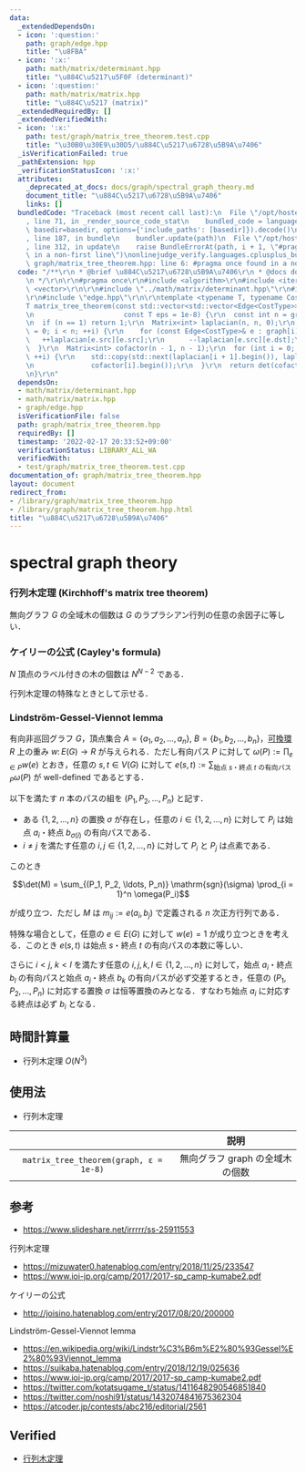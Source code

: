 ```yaml
---
data:
  _extendedDependsOn:
  - icon: ':question:'
    path: graph/edge.hpp
    title: "\u8FBA"
  - icon: ':x:'
    path: math/matrix/determinant.hpp
    title: "\u884C\u5217\u5F0F (determinant)"
  - icon: ':question:'
    path: math/matrix/matrix.hpp
    title: "\u884C\u5217 (matrix)"
  _extendedRequiredBy: []
  _extendedVerifiedWith:
  - icon: ':x:'
    path: test/graph/matrix_tree_theorem.test.cpp
    title: "\u30B0\u30E9\u30D5/\u884C\u5217\u6728\u5B9A\u7406"
  _isVerificationFailed: true
  _pathExtension: hpp
  _verificationStatusIcon: ':x:'
  attributes:
    _deprecated_at_docs: docs/graph/spectral_graph_theory.md
    document_title: "\u884C\u5217\u6728\u5B9A\u7406"
    links: []
  bundledCode: "Traceback (most recent call last):\n  File \"/opt/hostedtoolcache/Python/3.10.2/x64/lib/python3.10/site-packages/onlinejudge_verify/documentation/build.py\"\
    , line 71, in _render_source_code_stat\n    bundled_code = language.bundle(stat.path,\
    \ basedir=basedir, options={'include_paths': [basedir]}).decode()\n  File \"/opt/hostedtoolcache/Python/3.10.2/x64/lib/python3.10/site-packages/onlinejudge_verify/languages/cplusplus.py\"\
    , line 187, in bundle\n    bundler.update(path)\n  File \"/opt/hostedtoolcache/Python/3.10.2/x64/lib/python3.10/site-packages/onlinejudge_verify/languages/cplusplus_bundle.py\"\
    , line 312, in update\n    raise BundleErrorAt(path, i + 1, \"#pragma once found\
    \ in a non-first line\")\nonlinejudge_verify.languages.cplusplus_bundle.BundleErrorAt:\
    \ graph/matrix_tree_theorem.hpp: line 6: #pragma once found in a non-first line\n"
  code: "/**\r\n * @brief \u884C\u5217\u6728\u5B9A\u7406\r\n * @docs docs/graph/spectral_graph_theory.md\r\
    \n */\r\n\r\n#pragma once\r\n#include <algorithm>\r\n#include <iterator>\r\n#include\
    \ <vector>\r\n\r\n#include \"../math/matrix/determinant.hpp\"\r\n#include \"../math/matrix/matrix.hpp\"\
    \r\n#include \"edge.hpp\"\r\n\r\ntemplate <typename T, typename CostType>\r\n\
    T matrix_tree_theorem(const std::vector<std::vector<Edge<CostType>>>& graph,\r\
    \n                      const T eps = 1e-8) {\r\n  const int n = graph.size();\r\
    \n  if (n == 1) return 1;\r\n  Matrix<int> laplacian(n, n, 0);\r\n  for (int i\
    \ = 0; i < n; ++i) {\r\n    for (const Edge<CostType>& e : graph[i]) {\r\n   \
    \   ++laplacian[e.src][e.src];\r\n      --laplacian[e.src][e.dst];\r\n    }\r\n\
    \  }\r\n  Matrix<int> cofactor(n - 1, n - 1);\r\n  for (int i = 0; i < n - 1;\
    \ ++i) {\r\n    std::copy(std::next(laplacian[i + 1].begin()), laplacian[i + 1].end(),\r\
    \n              cofactor[i].begin());\r\n  }\r\n  return det(cofactor, eps);\r\
    \n}\r\n"
  dependsOn:
  - math/matrix/determinant.hpp
  - math/matrix/matrix.hpp
  - graph/edge.hpp
  isVerificationFile: false
  path: graph/matrix_tree_theorem.hpp
  requiredBy: []
  timestamp: '2022-02-17 20:33:52+09:00'
  verificationStatus: LIBRARY_ALL_WA
  verifiedWith:
  - test/graph/matrix_tree_theorem.test.cpp
documentation_of: graph/matrix_tree_theorem.hpp
layout: document
redirect_from:
- /library/graph/matrix_tree_theorem.hpp
- /library/graph/matrix_tree_theorem.hpp.html
title: "\u884C\u5217\u6728\u5B9A\u7406"
---
```

# spectral graph theory


### 行列木定理 (Kirchhoff's matrix tree theorem)

無向グラフ $G$ の全域木の個数は $G$ のラプラシアン行列の任意の余因子に等しい．


### ケイリーの公式 (Cayley's formula)

$N$ 頂点のラベル付きの木の個数は $N^{N - 2}$ である．

行列木定理の特殊なときとして示せる．


### Lindström-Gessel-Viennot lemma

有向非巡回グラフ $G$，頂点集合 $A = \lbrace a_1, a_2, \ldots, a_n \rbrace,\ B = \lbrace b_1, b_2, \ldots, b_n \rbrace$，[可換環](../../.verify-helper/docs/static/algebraic_structure.md) $R$ 上の重み $w \colon E(G) \to R$ が与えられる．ただし有向パス $P$ に対して $\omega(P) \mathrel{:=} \prod_{e \in P} w(e)$ とおき，任意の $s, t \in V(G)$ に対して $e(s, t) \mathrel{:=} \sum_{\text{始点 } s \text{・終点 } t \text{ の有向パス } P} \omega(P)$ が well-defined であるとする．

以下を満たす $n$ 本のパスの組を $(P_1, P_2, \ldots, P_n)$ と記す．

- ある $\lbrace 1, 2, \ldots, n \rbrace$ の置換 $\sigma$ が存在し，任意の $i \in \lbrace 1, 2, \ldots, n \rbrace$ に対して $P_i$ は始点 $a_i$・終点 $b_{\sigma(i)}$ の有向パスである．
- $i \neq j$ を満たす任意の $i, j \in \lbrace 1, 2, \ldots, n \rbrace$ に対して $P_i$ と $P_j$ は点素である．

このとき

$$\det(M) = \sum_{(P_1, P_2, \ldots, P_n)} \mathrm{sgn}(\sigma) \prod_{i = 1}^n \omega(P_i)$$

が成り立つ．ただし $M$ は $m_{ij} \mathrel{:=} e(a_i, b_j)$ で定義される $n$ 次正方行列である．

特殊な場合として，任意の $e \in E(G)$ に対して $w(e) = 1$ が成り立つときを考える．このとき $e(s, t)$ は始点 $s$・終点 $t$ の有向パスの本数に等しい．

さらに $i < j,\ k < l$ を満たす任意の $i, j, k, l \in \lbrace 1, 2, \ldots, n \rbrace$ に対して，始点 $a_i$・終点 $b_l$ の有向パスと始点 $a_j$・終点 $b_k$ の有向パスが必ず交差するとき，任意の $(P_1, P_2, \ldots, P_n)$ に対応する置換 $\sigma$ は恒等置換のみとなる．すなわち始点 $a_i$ に対応する終点は必ず $b_i$ となる．


## 時間計算量

- 行列木定理 $O(N^3)$


## 使用法

- 行列木定理

||説明|
|:--:|:--:|
|`matrix_tree_theorem(graph, ε = 1e-8)`|無向グラフ $\mathrm{graph}$ の全域木の個数|


## 参考

- https://www.slideshare.net/irrrrr/ss-25911553

行列木定理
- https://mizuwater0.hatenablog.com/entry/2018/11/25/233547
- https://www.ioi-jp.org/camp/2017/2017-sp_camp-kumabe2.pdf

ケイリーの公式
- http://joisino.hatenablog.com/entry/2017/08/20/200000

Lindström-Gessel-Viennot lemma
- https://en.wikipedia.org/wiki/Lindstr%C3%B6m%E2%80%93Gessel%E2%80%93Viennot_lemma
- https://suikaba.hatenablog.com/entry/2018/12/19/025636
- https://www.ioi-jp.org/camp/2017/2017-sp_camp-kumabe2.pdf
- https://twitter.com/kotatsugame_t/status/1411648290546851840
- https://twitter.com/noshi91/status/1432074841675362304
- https://atcoder.jp/contests/abc216/editorial/2561


## Verified

- [行列木定理](https://atcoder.jp/contests/jsc2021/submissions/21877707)
